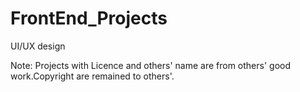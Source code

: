 # FrontEnd_Projects
UI/UX design


Note: Projects with Licence and others' name are from others' good work.Copyright are remained to others'.
